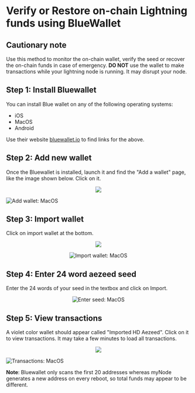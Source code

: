 # Verify or Restore on-chain Lightning funds using BlueWallet

<div class="danger">

## Cautionary note

Use this method to monitor the on-chain wallet, verify the seed or recover the on-chain funds in case of emergency. **DO NOT** use the wallet to make transactions while your lightning node is running. It may disrupt your node.

</div>

## Step 1: Install Bluewallet

You can install Blue wallet on any of the following operating systems:
- iOS
- MacOS
- Android

Use their website [bluewallet.io](https://bluewallet.io/) to find links for the above.

## Step 2: Add new wallet

Once the Bluewallet is installed, launch it and find the "Add a wallet" page, like the image shown below. Click on it.

<center>
  <figure>
    <img src="/images/bluewallet/android-1.png" class="app_screenshot">
  </figure>
</center>

![Add wallet: MacOS](/images/bluewallet/macos-1.png)

## Step 3: Import wallet

Click on import wallet at the bottom.

<center>
  <figure>
    <img src="/images/bluewallet/android-2.png" class="app_screenshot">
  </figure>
</center>

<center>

![Import wallet: MacOS](/images/bluewallet/macos-2.png)

</center>

## Step 4: Enter 24 word aezeed seed

Enter the 24 words of your seed in the textbox and click on Import.

<center>

![Enter seed: MacOS](/images/bluewallet/macos-3.png)

</center>

## Step 5: View transactions

A violet color wallet should appear called "Imported HD Aezeed". Click on it to view transactions. It may take a few minutes to load all transactions.

<center>
  <figure>
    <img src="/images/bluewallet/android-3.png" class="app_screenshot">
  </figure>
</center>

![Transactions: MacOS](/images/bluewallet/macos-4.png)

**Note**: Bluewallet only scans the first 20 addresses whereas myNode generates a new address on every reboot, so total funds may appear to be different.